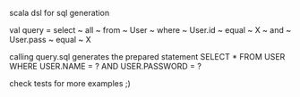scala dsl for sql generation

val query = select ~ all ~ from ~ User ~ where ~ User.id ~ equal ~ X ~ and ~ User.pass ~ equal ~ X

calling query.sql generates the prepared statement SELECT * FROM USER WHERE USER.NAME = ? AND USER.PASSWORD = ?

check tests for more examples ;)

